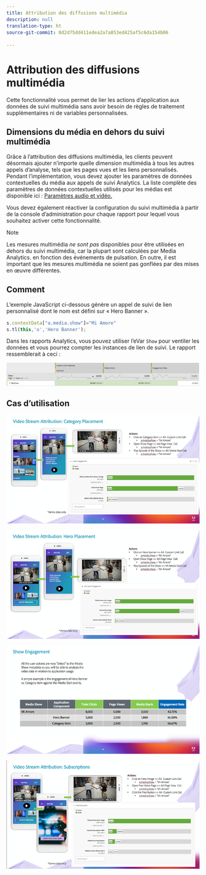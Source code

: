```yaml
---
title: Attribution des diffusions multimédia
description: null
translation-type: ht
source-git-commit: 0d2d75dd411edea2a7a853ed425af5c6da154b06

---
```



# Attribution des diffusions multimédia

Cette fonctionnalité vous permet de lier les actions d’application aux données de suivi multimédia sans avoir besoin de règles de traitement supplémentaires ni de variables personnalisées.

## Dimensions du média en dehors du suivi multimédia

Grâce à l’attribution des diffusions multimédia, les clients peuvent désormais ajouter n’importe quelle dimension multimédia à tous les autres appels d’analyse, tels que les pages vues et les liens personnalisés. Pendant l’implémentation, vous devez ajouter les paramètres de données contextuelles du média aux appels de suivi Analytics. La liste complète des paramètres de données contextuelles utilisés pour les médias est disponible ici : [Paramètres audio et vidéo.](/help/metrics-and-metadata/audio-video-parameters.md)

Vous devez également réactiver la configuration du suivi multimédia à partir de la console d’administration pour chaque rapport pour lequel vous souhaitez activer cette fonctionnalité.

>[!NOTE]
>Les mesures multimédia _ne sont pas_ disponibles pour être utilisées en dehors du suivi multimédia, car la plupart sont calculées par Media Analytics.
>en fonction des événements de pulsation. En outre, il est important que les mesures multimédia ne soient pas gonflées par des mises en œuvre différentes.

## Comment

L’exemple JavaScript ci-dessous génère un appel de suivi de lien personnalisé dont le nom est défini sur « Hero Banner ».

```javascript
s.contextData["a.media.show"]="Mi Amore"
s.tl(this,'o','Hero Banner');
```

Dans les rapports Analytics, vous pouvez utiliser l’eVar `Show` pour ventiler les données et vous pourrez compter les instances de lien de suivi. Le rapport ressemblerait à ceci :

![](/assets/myShow-rpt-1.png)

## Cas d’utilisation

![](/assets/vid-stream-attr-category.png)

![](/assets/vid-stream-attr-hero.png)

![](/assets/show-engagement.png)

![](/assets/vid-stream-attr-subs.png)

